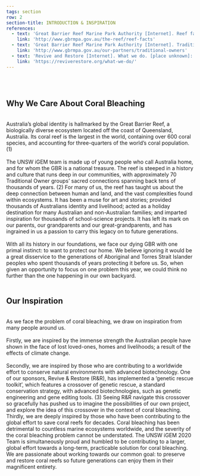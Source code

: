 ```yaml
---
tags: section
row: 2
section-title: INTRODUCTION & INSPIRATION
references:
  - text: 'Great Barrier Reef Marine Park Authority [Internet]. Reef facts. [place unknown]: Australian Government; 2020 [cited 2020 Oct 27].'
    link: 'http://www.gbrmpa.gov.au/the-reef/reef-facts'
  - text: 'Great Barrier Reef Marine Park Authority [Internet]. Traditional Owners. [place unknown]: Australian Government; 2020 [cited 2020 Oct 21].'
    link: 'http://www.gbrmpa.gov.au/our-partners/traditional-owners'
  - text: 'Revive and Restore [Internet]. What we do. [place unknown]: Revive and Restore; 2020 [cited 2020 Oct 21].'
    link: 'https://reviverestore.org/what-we-do/'
---
```


<br><br>
## Why We Care About Coral Bleaching
<br>
Australia’s global identity is hallmarked by the Great Barrier Reef, a biologically diverse ecosystem located off the coast of Queensland, Australia. Its coral reef is the largest in the world, containing over 600 coral species, and accounting for three-quarters of the world’s coral population. (1)
<br><br>
The UNSW iGEM team is made up of young people who call Australia home, and for whom the GBR is a national treasure. The reef is steeped in a history and culture that runs deep in our communities, with approximately 70 Traditional Owner groups’ sacred connections spanning back tens of thousands of years. (2) For many of us, the reef has taught us about the deep connection between human and land, and the vast complexities found within ecosystems. It has been a muse for art and stories; provided thousands of Australians identity and livelihood; acted as a holiday destination for many Australian and non-Australian families; and imparted inspiration for thousands of school-science projects. It has left its mark on our parents, our grandparents and our great-grandparents, and has ingrained in us a passion to carry this legacy on to future generations.
<br><br>
With all its history in our foundations, we face our dying GBR with one primal instinct: to want to protect our home. We believe ignoring it would be a great disservice to the generations of Aboriginal and Torres Strait Islander peoples who spent thousands of years protecting it before us. So, when given an opportunity to focus on one problem this year, we could think no further than the one happening in our own backyard.<br><br>

## Our Inspiration
<br>
As we face the problem of coral bleaching, we draw on inspiration from many people around us.
<br><br>
Firstly, we are inspired by the immense strength the Australian people have shown in the face of lost loved-ones, homes and livelihoods; a result of the effects of climate change.
<br><br>
Secondly, we are inspired by those who are contributing to a worldwide effort to conserve natural environments with advanced biotechnology. One of our sponsors, Revive & Restore (R&R), has implemented a ‘genetic rescue toolkit’, which features a crossover of genetic rescue, a standard conservation strategy, with advanced biotechnologies, such as genetic engineering and gene editing tools. (3) Seeing R&R navigate this crossover so gracefully has pushed us to imagine the possibilities of our own project, and explore the idea of this crossover in the context of coral bleaching.
Thirdly, we are deeply inspired by those who have been contributing to the global effort to save coral reefs for decades. Coral bleaching has been detrimental to countless marine ecosystems worldwide, and the severity of the coral bleaching problem cannot be understated. The UNSW iGEM 2020 Team is simultaneously proud and humbled to be contributing to a larger, global effort towards a long-term, practicable solution for coral bleaching. We are passionate about working towards our common goal: to preserve and restore coral reefs so future generations can enjoy them in their magnificent entirety.<br><br>
